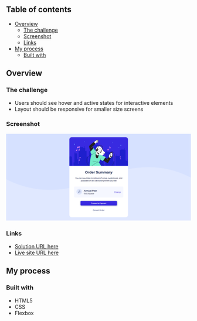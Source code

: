 ## Table of contents

- [Overview](#overview)
  - [The challenge](#the-challenge)
  - [Screenshot](#screenshot)
  - [Links](#links)
- [My process](#my-process)
  - [Built with](#built-with)

## Overview

### The challenge

- Users should see hover and active states for interactive elements
- Layout should be responsive for smaller size screens

### Screenshot
![](./images/screenshot.png)
### Links

- [Solution URL here](https://kamilahareza.github.io/order-summary/)
- [Live site URL here](https://github.com/KamilaHareza/order-summary)

## My process

### Built with
- HTML5
- CSS
- Flexbox
